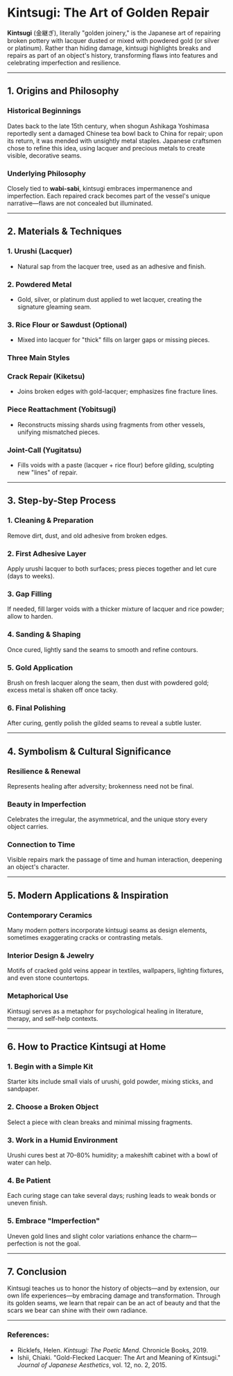 # Kintsugi: The Art of Golden Repair

**Kintsugi** (金継ぎ), literally "golden joinery," is the Japanese art of repairing broken pottery with lacquer dusted or mixed with powdered gold (or silver or platinum). Rather than hiding damage, kintsugi highlights breaks and repairs as part of an object's history, transforming flaws into features and celebrating imperfection and resilience.

---

## 1. Origins and Philosophy

### **Historical Beginnings**  
  Dates back to the late 15th century, when shogun Ashikaga Yoshimasa reportedly sent a damaged Chinese tea bowl back to China for repair; upon its return, it was mended with unsightly metal staples. Japanese craftsmen chose to refine this idea, using lacquer and precious metals to create visible, decorative seams.

### **Underlying Philosophy**  
  Closely tied to **wabi-sabi**, kintsugi embraces impermanence and imperfection. Each repaired crack becomes part of the vessel's unique narrative—flaws are not concealed but illuminated.

---

## 2. Materials & Techniques

### **1. Urushi (Lacquer)**
   - Natural sap from the lacquer tree, used as an adhesive and finish.  
### **2. Powdered Metal** 
   - Gold, silver, or platinum dust applied to wet lacquer, creating the signature gleaming seam.  
### **3. Rice Flour or Sawdust (Optional)**  
   - Mixed into lacquer for "thick" fills on larger gaps or missing pieces.  

### Three Main Styles

### **Crack Repair (Kiketsu)**  
  - Joins broken edges with gold-lacquer; emphasizes fine fracture lines.  
### **Piece Reattachment (Yobitsugi)**  
  - Reconstructs missing shards using fragments from other vessels, unifying mismatched pieces.  
### **Joint-Call (Yugitatsu)**  
  - Fills voids with a paste (lacquer + rice flour) before gilding, sculpting new "lines" of repair.

---

## 3. Step-by-Step Process

### **1. Cleaning & Preparation**  
   Remove dirt, dust, and old adhesive from broken edges.  
### **2. First Adhesive Layer**  
   Apply urushi lacquer to both surfaces; press pieces together and let cure (days to weeks).  
### **3. Gap Filling**  
   If needed, fill larger voids with a thicker mixture of lacquer and rice powder; allow to harden.  
### **4. Sanding & Shaping**  
   Once cured, lightly sand the seams to smooth and refine contours.  
### **5. Gold Application**  
   Brush on fresh lacquer along the seam, then dust with powdered gold; excess metal is shaken off once tacky.  
### **6. Final Polishing**  
   After curing, gently polish the gilded seams to reveal a subtle luster.

---

## 4. Symbolism & Cultural Significance

### **Resilience & Renewal**  
  Represents healing after adversity; brokenness need not be final.  
### **Beauty in Imperfection**  
  Celebrates the irregular, the asymmetrical, and the unique story every object carries.  
### **Connection to Time**  
  Visible repairs mark the passage of time and human interaction, deepening an object's character.

---

## 5. Modern Applications & Inspiration

### **Contemporary Ceramics**  
  Many modern potters incorporate kintsugi seams as design elements, sometimes exaggerating cracks or contrasting metals.  
### **Interior Design & Jewelry**  
  Motifs of cracked gold veins appear in textiles, wallpapers, lighting fixtures, and even stone countertops.  
### **Metaphorical Use**  
  Kintsugi serves as a metaphor for psychological healing in literature, therapy, and self-help contexts.

---

## 6. How to Practice Kintsugi at Home

### **1. Begin with a Simple Kit**  
   Starter kits include small vials of urushi, gold powder, mixing sticks, and sandpaper.  
### **2. Choose a Broken Object**  
   Select a piece with clean breaks and minimal missing fragments.  
### **3. Work in a Humid Environment**  
   Urushi cures best at 70–80% humidity; a makeshift cabinet with a bowl of water can help.  
### **4. Be Patient**  
   Each curing stage can take several days; rushing leads to weak bonds or uneven finish.  
### **5. Embrace "Imperfection"**  
   Uneven gold lines and slight color variations enhance the charm—perfection is not the goal.

---

## 7. Conclusion

Kintsugi teaches us to honor the history of objects—and by extension, our own life experiences—by embracing damage and transformation. Through its golden seams, we learn that repair can be an act of beauty and that the scars we bear can shine with their own radiance.

---

### **References:**  
- Ricklefs, Helen. *Kintsugi: The Poetic Mend*. Chronicle Books, 2019.  
- Ishii, Chiaki. "Gold-Flecked Lacquer: The Art and Meaning of Kintsugi." *Journal of Japanese Aesthetics*, vol. 12, no. 2, 2015.
